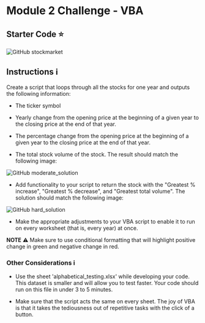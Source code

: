 # **Module 2 Challenge - VBA**

## Starter Code :star:
![GitHub stockmarket](https://github.com/fgsalomao/VBA-challenge/blob/main/stockmarket.jpg)

## Instructions :information_source:

Create a script that loops through all the stocks for one year and outputs the following information:

- The ticker symbol

- Yearly change from the opening price at the beginning of a given year to the closing price at the end of that year.

- The percentage change from the opening price at the beginning of a given year to the closing price at the end of that year.

- The total stock volume of the stock. The result should match the following image:

![GitHub moderate_solution](https://github.com/fgsalomao/VBA-challenge/blob/main/moderate_solution.png)

- Add functionality to your script to return the stock with the "Greatest % increase", "Greatest % decrease", and "Greatest total volume". The solution should match the following image:

![GitHub hard_solution](https://github.com/fgsalomao/VBA-challenge/blob/main/hard_solution.png)

- Make the appropriate adjustments to your VBA script to enable it to run on every worksheet (that is, every year) at once.

**NOTE** :warning:
Make sure to use conditional formatting that will highlight positive change in green and negative change in red.

### Other Considerations :information_source:

- Use the sheet 'alphabetical_testing.xlsx' while developing your code. This dataset is smaller and will allow you to test faster. Your code should run on this file in under 3 to 5 minutes.

- Make sure that the script acts the same on every sheet. The joy of VBA is that it takes the tediousness out of repetitive tasks with the click of a button.